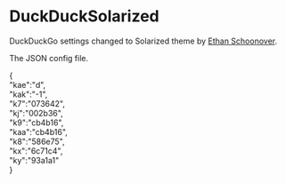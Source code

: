 # DuckDuckSolarized
DuckDuckGo settings changed to Solarized theme by [Ethan Schoonover](http://ethanschoonover.com/solarized "Solarized by Ethan Schoonover.").

The JSON config file.

{  
  "kae":"d",  
  "kak":"-1",  
  "k7":"073642",  
  "kj":"002b36",  
  "k9":"cb4b16",  
  "kaa":"cb4b16",  
  "k8":"586e75",  
  "kx":"6c71c4",  
  "ky":"93a1a1"  
}  
